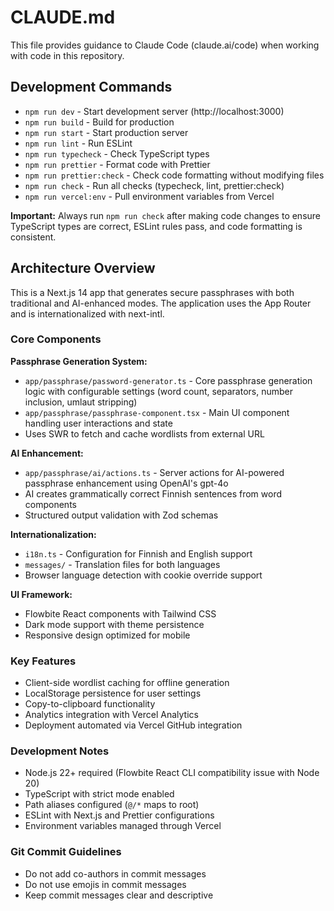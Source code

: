 # CLAUDE.md

This file provides guidance to Claude Code (claude.ai/code) when working with code in this repository.

## Development Commands

- `npm run dev` - Start development server (http://localhost:3000)
- `npm run build` - Build for production
- `npm run start` - Start production server
- `npm run lint` - Run ESLint
- `npm run typecheck` - Check TypeScript types
- `npm run prettier` - Format code with Prettier
- `npm run prettier:check` - Check code formatting without modifying files
- `npm run check` - Run all checks (typecheck, lint, prettier:check)
- `npm run vercel:env` - Pull environment variables from Vercel

**Important:** Always run `npm run check` after making code changes to ensure TypeScript types are correct, ESLint rules pass, and code formatting is consistent.

## Architecture Overview

This is a Next.js 14 app that generates secure passphrases with both traditional and AI-enhanced modes. The application uses the App Router and is internationalized with next-intl.

### Core Components

**Passphrase Generation System:**

- `app/passphrase/password-generator.ts` - Core passphrase generation logic with configurable settings (word count, separators, number inclusion, umlaut stripping)
- `app/passphrase/passphrase-component.tsx` - Main UI component handling user interactions and state
- Uses SWR to fetch and cache wordlists from external URL

**AI Enhancement:**

- `app/passphrase/ai/actions.ts` - Server actions for AI-powered passphrase enhancement using OpenAI's gpt-4o
- AI creates grammatically correct Finnish sentences from word components
- Structured output validation with Zod schemas

**Internationalization:**

- `i18n.ts` - Configuration for Finnish and English support
- `messages/` - Translation files for both languages
- Browser language detection with cookie override support

**UI Framework:**

- Flowbite React components with Tailwind CSS
- Dark mode support with theme persistence
- Responsive design optimized for mobile

### Key Features

- Client-side wordlist caching for offline generation
- LocalStorage persistence for user settings
- Copy-to-clipboard functionality
- Analytics integration with Vercel Analytics
- Deployment automated via Vercel GitHub integration

### Development Notes

- Node.js 22+ required (Flowbite React CLI compatibility issue with Node 20)
- TypeScript with strict mode enabled
- Path aliases configured (`@/*` maps to root)
- ESLint with Next.js and Prettier configurations
- Environment variables managed through Vercel

### Git Commit Guidelines

- Do not add co-authors in commit messages
- Do not use emojis in commit messages
- Keep commit messages clear and descriptive
